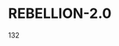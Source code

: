 # REBELLION-2.0                                                                                                          

132
